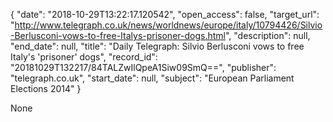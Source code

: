{
  "date": "2018-10-29T13:22:17.120542", 
  "open_access": false, 
  "target_url": "http://www.telegraph.co.uk/news/worldnews/europe/italy/10794426/Silvio-Berlusconi-vows-to-free-Italys-prisoner-dogs.html", 
  "description": null, 
  "end_date": null, 
  "title": "Daily Telegraph: Silvio Berlusconi vows to free Italy's 'prisoner' dogs", 
  "record_id": "20181029T132217/84TALZwIlQpeA1Siw09SmQ==", 
  "publisher": "telegraph.co.uk", 
  "start_date": null, 
  "subject": "European Parliament Elections 2014"
}

None